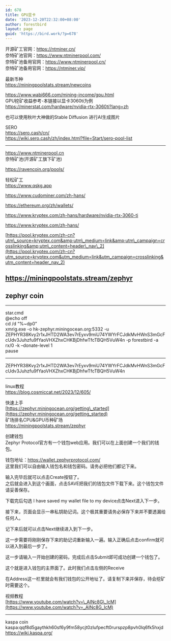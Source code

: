 ```yaml
---
id: 678
title: GPU显卡
date: '2023-12-20T22:32:00+08:00'
author: forestbird
layout: page
guid: 'https://bird.work/?p=678'
---
```


开源矿工官网：<https://ntminer.cn/>  
奈特矿池官网：<https://www.ntminerpool.com/>  
奈特矿池备用官网：<https://www.ntminerpool.cn/>  
奈特矿池备用官网：<https://ntminer.vip/>

最新币种  
<https://miningpoolstats.stream/newcoins>

<https://www.wabi666.com/mining-income/gpu.html>  
GPU挖矿收益参考-本链接以显卡3060ti为例  
<https://minerstat.com/hardware/nvidia-rtx-3060ti?lang=zh>

也可以使用秋叶大神做的Stable Diffusion 进行AI生成图片

SERO   
<https://sero.cash/cn/>  
<https://wiki.sero.cash/zh/index.html?file=Start/sero-pool-list>

---

<https://www.ntminerpool.cn>  
奈特矿池(开源矿工旗下矿池)

<https://ravencoin.org/pools/>

轻松矿工  
<https://www.qskg.app>

<https://www.cudominer.com/zh-hans/>

<https://ethereum.org/zh/wallets/>

<https://www.kryptex.com/zh-hans/hardware/nvidia-rtx-3060-ti>

<https://www.kryptex.com/zh-hans/>

[https://pool.kryptex.com/zh-cn?utm\_source=kryptex.com&amp;utm\_medium=link&amp;utm\_campaign=crosslinking&amp;utm\_content=header\_nav\_2](https://pool.kryptex.com/zh-cn?utm_source=kryptex.com&utm_medium=link&utm_campaign=crosslinking&utm_content=header_nav_2)

## <https://miningpoolstats.stream/zephyr>

## zephyr coin

---

star.cmd  
@echo off  
cd /d “%~dp0”  
xmrig.exe -o hk-zephyr.miningocean.org:5332 -u ZEPHYR38Kvy2r1xJHTD2WA3ev7rEyxv9miU74YWYrFCJdkMvHWnS3mGcFcUdv3Juhzfu9fYaoVHXZhxCHKBjDhfwTfcTBQH5VuW4n -p forestbird -a rx/0 -k –donate-level 1   
pause

---

ZEPHYR38Kvy2r1xJHTD2WA3ev7rEyxv9miU74YWYrFCJdkMvHWnS3mGcFcUdv3Juhzfu9fYaoVHXZhxCHKBjDhfwTfcTBQH5VuW4n

---

linux教程  
<https://blog.cosmiccat.net/2023/12/605/>

快速上手  
[https://zephyr.miningocean.org/getting\_started](https://zephyr.miningocean.org/getting_started)  
矿场排名CPU&amp;GPU币种矿场  
<https://miningpoolstats.stream/zephyr>

创建钱包  
Zephyr Protocol官方有一个钱包web应用。我们可以在上面创建一个我们的钱包。

钱包地址：<https://wallet.zephyrprotocol.com/>  
这里我们可以自由输入钱包名和钱包密码。请务必把他们都记下来。

输入完毕后就可以点击Create按钮了。  
之后就会进入到这个画面，点击SAVE把我们的钱包文件下载下来。这个钱包文件请妥善保存。

下载完后勾选 I have saved my wallet file to my device点击Next进入下一步。

接下来，页面会显示一串私钥助记词。这个极其重要请务必保存下来并不要透漏给任何人。

记下来后就可以点击Next继续进入到下一步。

这一步需要将刚刚保存下来的助记词重新输入一遍。输入正确后点击confirm就可以进入到最后一步了。

这一步请输入一开始创建的密码，完成后点击Submit即可成功创建一个钱包了。

这个就是进入钱包的主界面了。此时我们点击左侧的Receive

在Address这一栏里就会有我们钱包的公开地址了。请复制下来并保存，待会挖矿时需要这个。

视频教程  
[https://www.youtube.com/watch?v=\_AINc8G\_IcM](https://www.youtube.com/watch?v=_AINc8G_IcM)

---

kaspa coin  
kaspa:qqf8d5gaythkh60sf6y9fm58ycjt0zlufpecft0rurspzp8pvh0lq6fk5hxjd  
<https://wiki.kaspa.org/>
